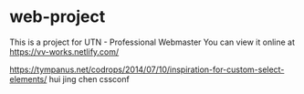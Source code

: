 # web-project

This is a project for UTN - Professional Webmaster
You can view it online at https://vv-works.netlify.com/

https://tympanus.net/codrops/2014/07/10/inspiration-for-custom-select-elements/
hui jing chen cssconf
